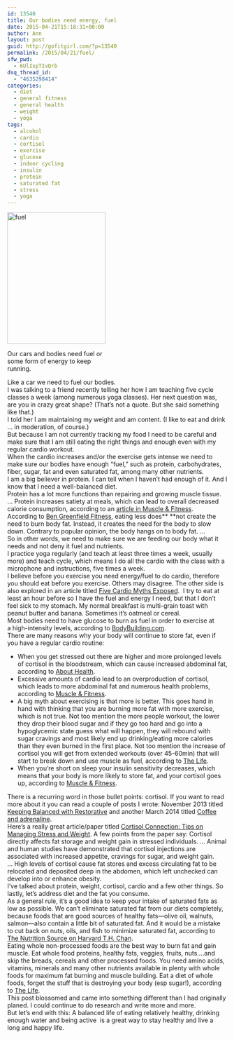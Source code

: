 ```yaml
---
id: 13540
title: Our bodies need energy, fuel
date: 2015-04-21T15:18:31+00:00
author: Ann
layout: post
guid: http://gofitgirl.com/?p=13540
permalink: /2015/04/21/fuel/
sfw_pwd:
  - 6UlIxpTIvQrb
dsq_thread_id:
  - "4635298414"
categories:
  - diet
  - general fitness
  - general health
  - weight
  - yoga
tags:
  - alcohol
  - cardio
  - cortisol
  - exercise
  - glucose
  - indoor cycling
  - insulin
  - protein
  - saturated fat
  - stress
  - yoga
---
```

<div id="attachment_13600" style="width: 235px" class="wp-caption alignleft">
  <a href="http://gofitgirl.com/2015/04/fuel/img_6457/" rel="attachment wp-att-13600"><img class="size-medium wp-image-13600" src="http://gofitgirl.com/wp-content/uploads/2015/04/IMG_6457-225x300.jpg" alt="fuel" width="225" height="300" /></a>
  
  <p class="wp-caption-text">
    Our cars and bodies need fuel or some form of energy to keep running.
  </p>
</div>

  
Like a car we need to fuel our bodies.  
I was talking to a friend recently telling her how I am teaching five cycle classes a week (among numerous yoga classes). Her next question was, are you in crazy great shape? (That&#8217;s not a quote. But she said something like that.)  
I told her I am maintaining my weight and am content. (I like to eat and drink &#8230; in moderation, of course.)  
But because I am not currently tracking my food I need to be careful and make sure that I am still eating the right things and enough even with my regular cardio workout.  
When the cardio increases and/or the exercise gets intense we need to make sure our bodies have enough &#8220;fuel,&#8221; such as protein, carbohydrates, fiber, sugar, fat and even saturated fat, among many other nutrients.  
I am a big believer in protein. I can tell when I haven&#8217;t had enough of it. And I know that I need a well-balanced diet.  
Protein has a lot more functions than repairing and growing muscle tissue. &#8230; Protein increases satiety at meals, which can lead to overall decreased calorie consumption, according to an [article in Muscle & Fitness](http://www.muscleandfitness.com/workouts/workout-tips/10-reasons-youre-holding-body-fat/slide/3).  
According to [Ben Greenfield Fitness](http://www.bengreenfieldfitness.com/2013/12/diet-myth-news-flash-eating-less-cause-fat-loss/), eating less does** **not create the need to burn body fat. Instead, it creates the need for the body to slow down. Contrary to popular opinion, the body hangs on to body fat. &#8230;  
So in other words, we need to make sure we are feeding our body what it needs and not deny it fuel and nutrients.  
I practice yoga regularly (and teach at least three times a week, usually more) and teach cycle, which means I do all the cardio with the class with a microphone and instructions, five times a week.  
I believe before you exercise you need energy/fuel to do cardio, therefore you should eat before you exercise. Others may disagree. The other side is also explored in an article titled [Five Cardio Myths Exposed](http://blog.gaiam.com/five-cardio-myths-exposed/).  I try to eat at least an hour before so I have the fuel and energy I need, but that I don&#8217;t feel sick to my stomach. My normal breakfast is multi-grain toast with peanut butter and banana. Sometimes it&#8217;s oatmeal or cereal.  
Most bodies need to have glucose to burn as fuel in order to exercise at a high-intensity levels, according to [BodyBuilding.com](http://www.bodybuilding.com/fun/fat-loss-fouls-4-cardio-mistakes.html ).  
There are many reasons why your body will continue to store fat, even if you have a regular cardio routine:

  * When you get stressed out there are higher and more prolonged levels of cortisol in the bloodstream, which can cause increased abdominal fat, according to [About Health](http://stress.about.com/od/stresshealth/a/cortisol.htm).
  * Excessive amounts of cardio lead to an overproduction of cortisol, which leads to more abdominal fat and numerous health problems, according to [Muscle & Fitness](http://www.muscleandfitness.com/workouts/workout-tips/10-reasons-youre-holding-body-fat/slide/8).
  * A big myth about exercising is that more is better. This goes hand in hand with thinking that you are burning more fat with more exercise, which is not true. Not too mention the more people workout, the lower they drop their blood sugar and if they go too hard and go into a hypoglycemic state guess what will happen, they will rebound with sugar cravings and most likely end up drinking/eating more calories than they even burned in the first place. Not too mention the increase of cortisol you will get from extended workouts (over 45-60min) that will start to break down and use muscle as fuel, according to [The Life](http://www.theiflife.com/the-biggest-workout-mistakes-people-make/).
  * When you’re short on sleep your insulin sensitivity decreases, which means that your body is more likely to store fat, and your cortisol goes up, according to [Muscle & Fitness](http://www.muscleandfitness.com/workouts/workout-tips/10-reasons-youre-holding-body-fat/slide/10).

There is a recurring word in those bullet points: cortisol. If you want to read more about it you can read a couple of posts I wrote: November 2013 titled [Keeping Balanced with Restorative](http://gofitgirl.com/2013/11/restorative/) and another March 2014 titled [Coffee and adrenaline](http://gofitgirl.com/2014/03/coffee/).  
Here&#8217;s a really great article/paper titled [Cortisol Connection: Tips on Managing Stress and Weight](http://www.unm.edu/~lkravitz/Article%20folder/stresscortisol.html). A few points from the paper say: Cortisol directly affects fat storage and weight gain in stressed individuals. &#8230; Animal and human studies have demonstrated that cortisol injections are associated with increased appetite, cravings for sugar, and weight gain. &#8230; High levels of cortisol cause fat stores and excess circulating fat to be relocated and deposited deep in the abdomen, which left unchecked can develop into or enhance obesity.  
I&#8217;ve talked about protein, weight, cortisol, cardio and a few other things. So lastly, let&#8217;s address diet and the fat you consume.  
As a general rule, it’s a good idea to keep your intake of saturated fats as low as possible. We can’t eliminate saturated fat from our diets completely, because foods that are good sources of healthy fats—olive oil, walnuts, salmon—also contain a little bit of saturated fat. And it would be a mistake to cut back on nuts, oils, and fish to minimize saturated fat, according to [The Nutrition Source on Harvard T.H. Chan](http://www.hsph.harvard.edu/nutritionsource/fats-full-story/).  
Eating whole non-processed foods are the best way to burn fat and gain muscle. Eat whole food proteins, healthy fats, veggies, fruits, nuts….and skip the breads, cereals and other processed foods. You need amino acids, vitamins, minerals and many other nutrients available in plenty with whole foods for maximum fat burning and muscle building. Eat a diet of whole foods, forget the stuff that is destroying your body (esp sugar!), according to [The Life](http://www.theiflife.com/the-biggest-workout-mistakes-people-make/).  
This post blossomed and came into something different than I had originally planed. I could continue to do research and write more and more.  
But let&#8217;s end with this: A balanced life of eating relatively healthy, drinking enough water and being active  is a great way to stay healthy and live a long and happy life.